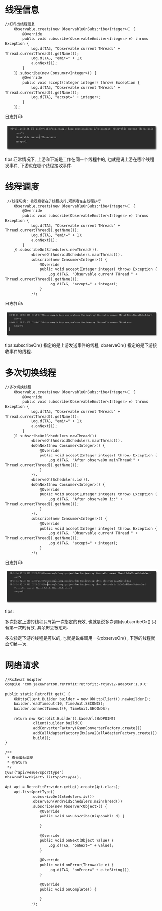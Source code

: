 # 线程信息 #

    //打印出线程信息
        Observable.create(new ObservableOnSubscribe<Integer>() {
            @Override
            public void subscribe(ObservableEmitter<Integer> e) throws Exception {
                Log.d(TAG, "Observable current THread:" + Thread.currentThread().getName());
                Log.d(TAG, "emit=" + 1);
                e.onNext(1);
            }
        }).subscribe(new Consumer<Integer>() {
            @Override
            public void accept(Integer integer) throws Exception {
                Log.d(TAG, "Observable current THread:" + Thread.currentThread().getName());
                Log.d(TAG, "accept=" + integer);
            }
        });

日志打印:

![](imgs/rxjavacourse/2-1.png)

tips:正常情况下, 上游和下游是工作在同一个线程中的, 也就是说上游在哪个线程发事件, 下游就在哪个线程接收事件.

# 线程调度 #

     //线程切换: 被观察者在子线程执行,观察者在主线程执行
        Observable.create(new ObservableOnSubscribe<Integer>() {
            @Override
            public void subscribe(ObservableEmitter<Integer> e) throws Exception {
                Log.d(TAG, "Observable current THread:" + Thread.currentThread().getName());
                Log.d(TAG, "emit=" + 1);
                e.onNext(1);
            }
        }).subscribeOn(Schedulers.newThread()).
                observeOn(AndroidSchedulers.mainThread()).
                subscribe(new Consumer<Integer>() {
                    @Override
                    public void accept(Integer integer) throws Exception {
                        Log.d(TAG, "Observable current THread:" + Thread.currentThread().getName());
                        Log.d(TAG, "accept=" + integer);
                    }
                });

日志打印:

![](imgs/rxjavacourse/2-2.png)

tips:subscribeOn() 指定的是上游发送事件的线程, observeOn() 指定的是下游接收事件的线程.

# 多次切换线程 #

    //多次切换线程
        Observable.create(new ObservableOnSubscribe<Integer>() {
            @Override
            public void subscribe(ObservableEmitter<Integer> e) throws Exception {
                Log.d(TAG, "Observable current THread:" + Thread.currentThread().getName());
                Log.d(TAG, "emit=" + 1);
                e.onNext(1);
            }
        }).subscribeOn(Schedulers.newThread()).
                observeOn(AndroidSchedulers.mainThread()).
                doOnNext(new Consumer<Integer>() {
                    @Override
                    public void accept(Integer integer) throws Exception {
                        Log.d(TAG, "After observeOn mainThread:" + Thread.currentThread().getName());
                    }
                }).
                observeOn(Schedulers.io()).
                doOnNext(new Consumer<Integer>() {
                    @Override
                    public void accept(Integer integer) throws Exception {
                        Log.d(TAG, "After observeOn io:" + Thread.currentThread().getName());
                    }
                }).
                subscribe(new Consumer<Integer>() {
                    @Override
                    public void accept(Integer integer) throws Exception {
                        Log.d(TAG, "Observable current THread:" + Thread.currentThread().getName());
                        Log.d(TAG, "accept=" + integer);
                    }
                });

日志打印:

![](imgs/rxjavacourse/2-3.png)

tips:

多次指定上游的线程只有第一次指定的有效, 也就是说多次调用subscribeOn() 只有第一次的有效, 其余的会被忽略.

多次指定下游的线程是可以的, 也就是说每调用一次observeOn() , 下游的线程就会切换一次.

# 网络请求 #

	//RxJava2 Adapter
    compile 'com.jakewharton.retrofit:retrofit2-rxjava2-adapter:1.0.0'

	public static Retrofit get() {
        OkHttpClient.Builder builder = new OkHttpClient().newBuilder();
        builder.readTimeout(10, TimeUnit.SECONDS);
        builder.connectTimeout(9, TimeUnit.SECONDS);

        return new Retrofit.Builder().baseUrl(ENDPOINT)
                .client(builder.build())
                .addConverterFactory(GsonConverterFactory.create())
                .addCallAdapterFactory(RxJava2CallAdapterFactory.create())
                .build();
    }

    /**
     * 查询运动类型
     * @return
     */
    @GET("api/venue/sporttype")
    Observable<Object> listSportType();
	
    Api api = RetrofitProvider.getLg().create(Api.class);
        api.listSportType()
                .subscribeOn(Schedulers.io())
                .observeOn(AndroidSchedulers.mainThread())
                .subscribe(new Observer<Object>() {
                    @Override
                    public void onSubscribe(Disposable d) {

                    }

                    @Override
                    public void onNext(Object value) {
                        Log.d(TAG, "onNext=" + value);
                    }

                    @Override
                    public void onError(Throwable e) {
                        Log.d(TAG, "onError=" + e.toString());
                    }

                    @Override
                    public void onComplete() {

                    }
                });